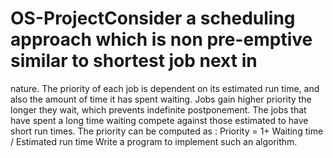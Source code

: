 # OS-ProjectConsider a scheduling approach which is non pre-emptive similar to shortest job next in
nature. The priority of each job is dependent on its estimated run time, and also the amount of
time it has spent waiting. Jobs gain higher priority the longer they wait, which prevents
indefinite postponement. The jobs that have spent a long time waiting compete against those
estimated to have short run times. The priority can be computed as :
Priority = 1+ Waiting time / Estimated run time
Write a program to implement such an algorithm.
